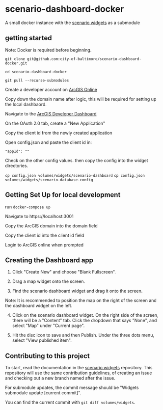 # scenario-dashboard-docker
A small docker instance with the [scenario widgets](https://github.com/city-of-baltimore/scenario-dashboard-widgets) as a submodule

## getting started

Note: Docker is required before beginning.

`git clone git@github.com:city-of-baltimore/scenario-dashboard-docker.git`

`cd scenario-dashboard-docker`

`git pull --recurse-submodules`

Create a developer account on [ArcGIS Online](https://arcgis.com)

Copy down the domain name after logic, this will be required for setting up the local dashbaord.

Navigate to the [ArcGIS Developer Dashboard](https://developers.arcgis.com/dashboard)

On the OAuth 2.0 tab, create a "New Application"

Copy the client id from the newly created application

Open config.json and paste the client id in:

`"appId": ""`

Check on the other config values. then copy the config into the widget directories.

`cp config.json volumes/widgets/scenario-dashboard`
`cp config.json volumes/widgets/scenario-database-config`


## Getting Set Up for local development

run `docker-compose up`

Navigate to https://localhost:3001

Copy the ArcGIS domain into the domain field

Copy the client id into the client id field

Login to ArcGIS online when prompted

## Creating the Dashboard app

1. Click "Create New" and choose "Blank Fullscreen".

2. Drag a map widget onto the screen.

3. Find the scenario dashboard widget and drag it onto the screen.

Note: It is recommended to position the map on the right of the screen and the dashboard widget on the left.

4. Click on the scenario dashboard widget. On the right side of the screen, there will be a "Content" tab. Click the dropdown that says "None", and select "Map" under "Current page".

5. Hit the disc icon to save and then Publish. Under the three dots menu, select "View published item".

## Contributing to this project

To start, read the documentation in the [scenario widgets](https://github.com/city-of-baltimore/scenario-dashboard-widgets) repository. This repository will use the same contribution guidelines, of creating an issue and checking out a new branch named after the issue. 

For submodule updates, the commit message should be "Widgets submodule update [current commit]".

You can find the current commit with `git diff volumes/widgets`.
